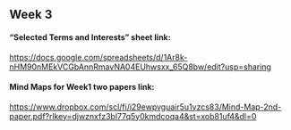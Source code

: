## Week 3
#### “Selected Terms and Interests” sheet link: 
https://docs.google.com/spreadsheets/d/1Ar8k-nHM90nMEkVCGbAnnRmavNA04EUhwsxx_65Q8bw/edit?usp=sharing
####  Mind Maps for Week1 two papers link: 
https://www.dropbox.com/scl/fi/i29ewpvguair5u1yzcs83/Mind-Map-2nd-paper.pdf?rlkey=djwznxfz3bl77q5y0kmdcoqa4&st=xob81uf4&dl=0




